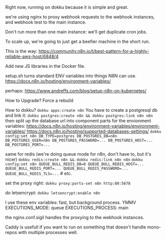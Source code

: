 Right now, running on dokku because it is simple and great.

we're using nginx to proxy webhook requests to the webhook instances, and webhook test to the main instance.

Don't run more than one main instance: we'll get duplicate cron jobs.

To scale up, we're going to just get a beefier machine in the short run.

This is the way:
https://community.n8n.io/t/best-pattern-for-a-highly-reliable-aws-host/6848/4

Add new JS libraries in the Docker file.


setup.sh turns standard ENV variables into things N8N can use.
https://docs.n8n.io/hosting/environment-variables/

perhaps: https://www.andreffs.com/blog/setup-n8n-on-kubernetes/

How to Upgrade? Force a rebuild

How to dokku?
`dokku apps:create n8n`
You have to create a postgresql db and link it:
`dokku postgres:create n8n && dokku postgres:link n8n n8n`
then split up the database url into component parts for the envionment variables:
https://docs.n8n.io/hosting/environment-variables/environment-variables/
https://docs.n8n.io/hosting/supported-databases-settings/
`dokku config:set n8n DB_TYPE=postgres DB_POSTGRES_DB=n8n DB_POSTGRES_USER=n8n DB_POSTGRES_PASSWORD=... DB_POSTGRES_HOST=... DB_POSTGRES_PORT=...`

same for redis (we're doing queue mode for n8n, don't have to, but it's nicer)
`dokku redis:create n8n && dokku redis:link n8n n8n`
`dokku config:set n8n QUEUE_BULL_REDIS_DB=0 QUEUE_BULL_REDIS_HOST=... QUEUE_BULL_REDIS_PORT=... QUEUE_BULL_REDIS_PASSWORD=... QUEUE_BULL_REDIS_TLS=...` # etc.

set the proxy right:
`dokku proxy:ports-set n8n http:80:5678`

do letsencrypt:
`dokku letsencrypt:enable n8n`

I use these env variables: fast, but background process. YMMV
EXECUTIONS_MODE: queue
EXECUTIONS_PROCESS: main

the nginx.conf.sigil handles the proxying to the webhook instances.

Caddy is usefull if you want to run on something that doesn't handle mono-repos with multiple processes well.
